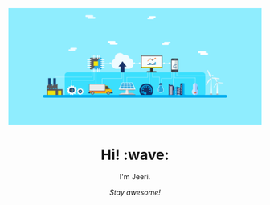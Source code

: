 ![Profile Image](https://github.com/jeeri2204/jeeri2204/blob/master/cloud-computing-GIF%20(1).gif)
<h1 align='center'> Hi! :wave:</h1>
<p align='center'>
I'm Jeeri.
</p>

<p align='center'><i>Stay awesome!</i></p>

